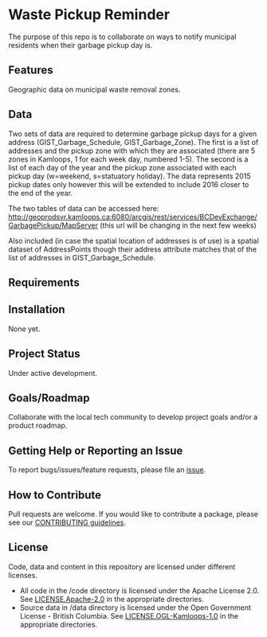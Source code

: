 # Waste Pickup Reminder


The purpose of this repo is to collaborate on ways to notify municipal residents when their garbage pickup day is.

## Features
Geographic data on municipal waste removal zones.

## Data
Two sets of data are required to determine garbage pickup days for a given address (GIST_Garbage_Schedule, GIST_Garbage_Zone). The first is a list of addresses and the pickup zone with which they are associated (there are 5 zones in Kamloops, 1 for each week day, numbered 1-5). The second is a list of each day of the year and the pickup zone associated with each pickup day (w=weekend, s=statuatory holiday). The data represents 2015 pickup dates only however this will be extended to include 2016 closer to the end of the year.

The two tables of data can be accessed here: http://geoprodsvr.kamloops.ca:6080/arcgis/rest/services/BCDevExchange/GarbagePickup/MapServer (this url will be changing in the next few weeks)

Also included (in case the spatial location of addresses is of use) is a spatial dataset of AddressPoints though their address attribute matches that of the list of addresses in GIST_Garbage_Schedule.

## Requirements

## Installation
None yet.

## Project Status
Under active development.

## Goals/Roadmap
Collaborate with the local tech community to develop project goals and/or a product roadmap.

## Getting Help or Reporting an Issue
To report bugs/issues/feature requests, please file an [issue](https://github.com/BCDevExchange/garbage-day/issues).

## How to Contribute
Pull requests are welcome. If you would like to contribute a package, please see our [CONTRIBUTING guidelines](https://github.com/BCDevExchange/garbage-day/blob/lm0625/CONTRIBUTING.md).

## License
Code, data and content in this repository are licensed under different licenses.

- All code in the /code directory is licensed under the Apache License 2.0. See [LICENSE.Apache-2.0](https://github.com/BCDevExchange/garbage-day/blob/lm0625/code/LICENSE.Apache.2.0) in the appropriate directories.
- Source data in /data directory is licensed under the Open Government License - British Columbia. See [LICENSE.OGL-Kamloops-1.0](https://github.com/BCDevExchange/garbage-day/blob/lm0625/data/LICENCE.OGL-Kamloops-1.0) in the appropriate directories.
